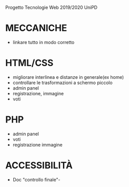 Progetto Tecnologie Web 2019/2020 UniPD

# MECCANICHE
* linkare tutto in modo corretto 

# HTML/CSS
* migliorare interlinea e distanze in generale(ex home)
* controllare le trasformazioni a schermo piccolo
* admin panel
* registrazione, immagine
* voti

# PHP
* admin panel
* voti
* registrazione immagine

# ACCESSIBILITÀ
* Doc "controllo finale"-